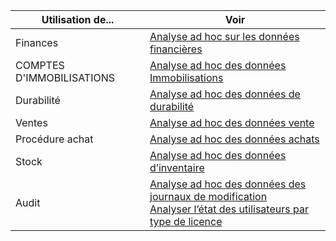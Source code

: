 | Utilisation de... | Voir |
| ------------------- | --- |
| Finances             | [Analyse ad hoc sur les données financières](../ad-hoc-analysis-finance.md) |
| COMPTES D'IMMOBILISATIONS        | [Analyse ad hoc des données Immobilisations](../ad-hoc-analysis-fa.md) |
| Durabilité      | [Analyse ad hoc des données de durabilité](../ad-hoc-analysis-sustainability.md) |
| Ventes               | [Analyse ad hoc des données vente](../ad-hoc-analysis-sales.md) |
| Procédure achat          | [Analyse ad hoc des données achats](../ad-hoc-analysis-purchasing.md) |
| Stock           | [Analyse ad hoc des données d’inventaire](../ad-hoc-analysis-inventory.md) |
| Audit            | [Analyse ad hoc des données des journaux de modification](../across-log-changes.md#analyze-data-in-the-change-log) <br> [Analyser l’état des utilisateurs par type de licence](../ui-how-users-permissions.md#analyze-user-status-by-license-type)

